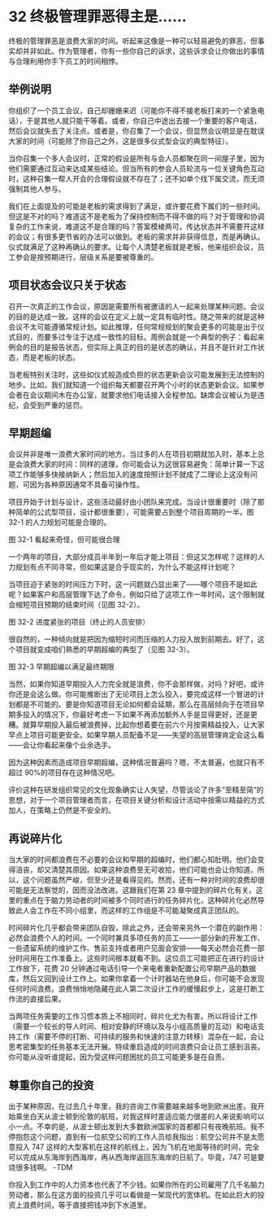 # 32 终极管理罪恶得主是……

终极的管理罪恶是浪费大家的时间。听起来这像是一种可以轻易避免的罪恶，但事实却并非如此。作为管理者，你有一些你自己的诉求，这些诉求会让你做出的事情与合理利用你手下员工的时间相悖。

## 举例说明

你组织了一个员工会议，自己却姗姗来迟（可能你不得不接老板打来的一个紧急电话），于是其他人就只能干等着。或者，你自己中途出去接一个重要的客户电话，然后会议就失去了关注点。或者是，你召集了一个会议，但显然会议明显是在耽误大家的时间（可能除了你自己之外，这是很多仪式型会议的典型特征）。

当你召集一个多人会议时，正常的假设是所有与会人员都聚在同一间屋子里，因为他们需要通过互动来达成某些结论。但当所有的参会人员轮流与一位关键角色互动时，这种召集一帮人开会的合理假设就不存在了；还不如单个找下属交流，而无须强制其他人参与。

我们在上面提及的可能是老板的需求得到了满足，或许要花费下属们的一些时间。但这是不对的吗？难道这不是老板为了保持控制而不得不做的吗？对于管理和协调复杂的工作来说，难道这不是合理的吗？答案模棱两可。传达状态并不需要开这样的会议；有很多更节省的办法可以做到。老板的需求并非获得信息，而是再确认。仪式就满足了这种再确认的要求。让每个人清楚老板就是老板，他来组织会议，员工参会是按预期进行，层级关系是要被尊重的。

## 项目状态会议只关于状态

召开一次真正的工作会议，原因是需要所有被邀请的人一起来处理某种问题。会议的目的是达成一致。这样的会议在定义上就一定具有临时性。随之带来的就是这种会议不太可能遵循常规计划。如此推理，任何常规规划的聚会更多的可能是出于仪式目的，而要多过专注于达成一致性的目标。周例会就是一个典型的例子：看起来例会的目的是报告状态，但实际上真正的目的是状态的确认，并且不是针对工作状态，而是老板的状态。

当老板特别关注时，这些如仪式般造成负担的状态更新会议可能发展到无法控制的地步。比如，我们就知道一个组织每天都要召开两个小时的状态更新会议。如果参会者在会议期间木在办公室，就要求他们电话接入全程参加。缺席会议被认为是违纪，会受到严重的惩罚。

## 早期超编

会议并非是唯一浪费大家时间的地方。当过多的人在项目初期就加入时，基本上总是会浪费大家的时间：同样的道理，你可能会认为这很容易避免：简单计算一下这项工作能够多快接纳新人；然后加入的速度按照计划不就成了二理论上这没有问题，可因为各种原因通常不具备可操作性。

项目开始于计划与设计，这些活动最好由小团队来完成。当设计很重要时（除了那种简单的公式型项目，设计都很重要），可能需要占到整个项目周期的一半。图 32-1 的人力规划可能是合理的。

图 32-1 看起来奇怪，但可能很合理

一个两年的项目，大部分成员半年到一年后才能上项目：但这又怎样呢？这样的人力规划有点不同寻常，但如果这是合乎现实的，为什么不能这样计划呢？

当项目迫于紧张的时间压力下时，这一问题就凸显出来了——哪个项目不是如此呢？如果客户和高层管理下达了命令，例如只给了这项工作一年时间，这个限制就会缩短项目预期的结束时间（见图 32-2）。

图 32-2 进度紧张的项目（终止的人员安排）

很自然的，一种倾向就是把因为缩短时间而压缩的人力投入放到前期去。好了，这个项目就变成咱们熟悉的早期超编的典型了（见图 32-3）。

图 32-3 早期超编以满足最终期限

当然，如果你知道早期投入人力完全就是浪费，你不会那样做，对吗？好吧，或许你还是会这么做。你可能推断出了无论项目上怎么投入，要完成这样一个冒进的计划都是不可能的。要是你知道项目无论如何都会延期，那么在高层倾向于在项目早期多投入的情况下，你最好考虑一下如果不再添加额外人手是显得更好，还是更糟。就算早期投入最后被浪费掉，比起你想着要在前六个月按需精益投入，让大家早点上项目可能更安全。如果早期人员配备不足——失望的高层管理肯定会这么看——会让你看起来像个业余选手。

因为这种因素而造成项目早期超编，这种情况普遍吗？嗯，不太普遍，也就只有不超过 90%的项目存在这种情况吧。

评价这种在研发组织常见的文化现象确实让人失望，尽管谈论了许多“至精至简”的思想，对于一个项目管理者而言，在项目关键分析和设计活动中按需以精益的方式加人，在策略上仍然是不安全的。

## 再说碎片化

当大家的时间都浪费在不必要的会议和早期的超编时，他们都心知肚明。他们会变得沮丧，却又清楚其原因。如果这种浪费至无可收拾，他们可能也会让你知道。所以，这个问题虽然严峻，但至少还是看得见的。然而，还有一种对时间的浪费却很可能是无法察觉的，因而没法改进。这跟我们在第 23 章中提到的碎片化有关。这里的重点在于脑力劳动者的时间被多个同时进行的任务碎片化，这种碎片化必然导致此人会工作在不同小组里，而这样的工作组是不可能凝聚成真正团队的。

时间碎片化几乎都会带来团队自毁，除此之外，还会带来另外一个潜在的副作用：必然会浪费个人的时间。一个同时兼具多项任务的员工——一部分新的开发工作、一些遗留系统的维护工作、售前支持或者用户见面会安排——每天必然会花费一部分时间用在工作准备上。这些时间根本就看不到。这位员工可能把正在进行的设计工作放下，花费 20 分钟通过电话引导一个来电者重新配置公司早期产品的数据库，然后又回到设计工作上。如果你拿着一个计时器站在他身后，你可能不会发现任何时间浪费。浪费悄悄地隐藏在此人第二次设计工作的缓慢起步上，这是打断工作流的直接后果。

当两项任务需要的工作习惯本质上不相同时，碎片化尤为有害。所以将设计工作（需要一个较长的导人时间、相对安静的环境以及与小组高质量的互动）和电话支持工作（需要不停的打断、可持续的服务和快速的注意力转移）混杂在一起，会让思考密集型的任务基本无法开展。特续重启造成的时间浪费只会让员工感到沮丧。你可能从没听谁提起，因为受这样问题困扰的员工可能更多是在自责。

## 尊重你自己的投资

出于某种原因，在过去几十年里，我的咨询工作需要越来越多地到欧洲出差。我开始乘坐白天从波士顿到伦敦的航班，对我这样时差适应能力很差的人来说影响可以小一点。不幸的是，从波士顿出发到大多数欧洲国家的首都都只有夜晚航班。我不停抱怨这个问题，直到有一位航空公司的工作人员给我指出：航空公司并不是太愿意投入 747 这样的大型客机在这样的航线上，因为飞机在地面等待的时间，完全可以完成从东海岸到西海岸，再从西海岸返回东海岸的日航了。毕竟，747 可是要烧很多钱啊。
-TDM

你投入到工作中的人力资本也代表了不少钱。如果你所在的公司雇用了几千名脑力劳动者，那么在这方面的投资几乎可以看做是一架现代的宽体机。在如此巨大的投资上浪费时间，等于直接把钱冲到下水道里。
